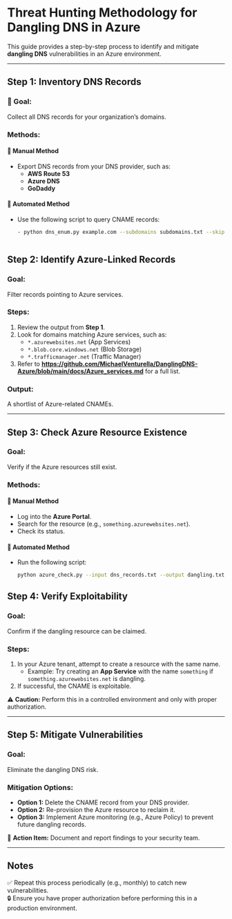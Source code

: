 # Threat Hunting Methodology for Dangling DNS in Azure  

This guide provides a step-by-step process to identify and mitigate **dangling DNS** vulnerabilities in an Azure environment.  

---  

## Step 1: Inventory DNS Records  

### 🎯 Goal:  
Collect all DNS records for your organization’s domains.  

### Methods:  

#### 🔹 Manual Method  
- Export DNS records from your DNS provider, such as:  
  - **AWS Route 53**  
  - **Azure DNS**  
  - **GoDaddy**  

#### 🔹 Automated Method  
- Use the following script to query CNAME records:  

  ```bash
  - python dns_enum.py example.com --subdomains subdomains.txt --skip-enumeration --output results.json



## Step 2: Identify Azure-Linked Records  

### Goal:  
Filter records pointing to Azure services.  

### Steps:  
1. Review the output from **Step 1**.  
2. Look for domains matching Azure services, such as:  
   - `*.azurewebsites.net` (App Services)  
   - `*.blob.core.windows.net` (Blob Storage)  
   - `*.trafficmanager.net` (Traffic Manager)  
3. Refer to **https://github.com/MichaelVenturella/DanglingDNS-Azure/blob/main/docs/Azure_services.md** for a full list.  

### Output:  
A shortlist of Azure-related CNAMEs.  

---  

## Step 3: Check Azure Resource Existence  

### Goal:  
Verify if the Azure resources still exist.  

### Methods:  

#### 🔹 Manual Method  
- Log into the **Azure Portal**.  
- Search for the resource (e.g., `something.azurewebsites.net`).  
- Check its status.  

#### 🔹 Automated Method  
- Run the following script:  

  ```bash
  python azure_check.py --input dns_records.txt --output dangling.txt


## Step 4: Verify Exploitability  

### Goal:  
Confirm if the dangling resource can be claimed.  

### Steps:  
1. In your Azure tenant, attempt to create a resource with the same name.  
   - Example: Try creating an **App Service** with the name `something` if `something.azurewebsites.net` is dangling.  
2. If successful, the CNAME is exploitable.  

⚠ **Caution:** Perform this in a controlled environment and only with proper authorization.  

---  

## Step 5: Mitigate Vulnerabilities  

### Goal:  
Eliminate the dangling DNS risk.  

### Mitigation Options:  
- **Option 1:** Delete the CNAME record from your DNS provider.  
- **Option 2:** Re-provision the Azure resource to reclaim it.  
- **Option 3:** Implement Azure monitoring (e.g., Azure Policy) to prevent future dangling records.  

📌 **Action Item:** Document and report findings to your security team.  

---  

## Notes  
✅ Repeat this process periodically (e.g., monthly) to catch new vulnerabilities.  
🔒 Ensure you have proper authorization before performing this in a production environment.  

